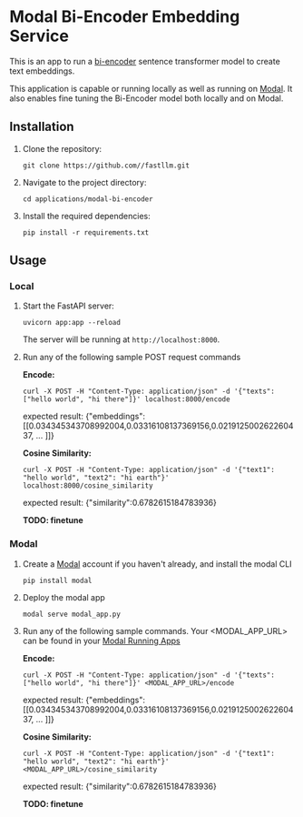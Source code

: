 # Modal Bi-Encoder Embedding Service

This is an app to run a [bi-encoder](https://www.sbert.net/examples/applications/cross-encoder/README.html#bi-encoder-vs-cross-encoder) sentence transformer model to create text embeddings.

This application is capable or running locally as well as running on [Modal](https://modal.com/). It also enables fine tuning the Bi-Encoder model both locally and on Modal.

## Installation

1. Clone the repository:

    ```shell
    git clone https://github.com//fastllm.git
    ```

2. Navigate to the project directory:

    ```shell
    cd applications/modal-bi-encoder
    ```

3. Install the required dependencies:

    ```shell
    pip install -r requirements.txt
    ```

## Usage

### Local

1. Start the FastAPI server:

    ```shell
    uvicorn app:app --reload
    ```

    The server will be running at `http://localhost:8000`.

2. Run any of the following sample POST request commands

    **Encode:**

    ```shell
    curl -X POST -H "Content-Type: application/json" -d '{"texts": ["hello world", "hi there"]}' localhost:8000/encode
    ```

    expected result: {"embeddings":[[0.034345343708992004,0.03316108137369156,0.021912500262260437, ... ]]}

    **Cosine Similarity:**

    ```shell
    curl -X POST -H "Content-Type: application/json" -d '{"text1": "hello world", "text2": "hi earth"}' localhost:8000/cosine_similarity
    ```

    expected result: {"similarity":0.6782615184783936}

    **TODO: finetune**

### Modal

1. Create a [Modal](https://modal.com/) account if you haven't already, and install the modal CLI

    ```shell
    pip install modal
    ```

2. Deploy the modal app

    ```shell
    modal serve modal_app.py
    ```

3. Run any of the following sample commands. Your <MODAL_APP_URL> can be found in your [Modal Running Apps](https://modal.com/apps)

    **Encode:**

    ```shell
    curl -X POST -H "Content-Type: application/json" -d '{"texts": ["hello world", "hi there"]}' <MODAL_APP_URL>/encode
    ```

    expected result: {"embeddings":[[0.034345343708992004,0.03316108137369156,0.021912500262260437, ... ]]}

    **Cosine Similarity:**

    ```shell
    curl -X POST -H "Content-Type: application/json" -d '{"text1": "hello world", "text2": "hi earth"}' <MODAL_APP_URL>/cosine_similarity 
    ```

    expected result: {"similarity":0.6782615184783936}

    **TODO: finetune**
